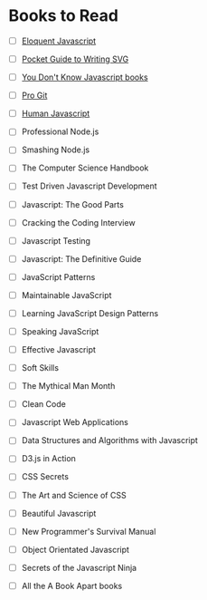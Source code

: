 # Books to Read

- [ ] [Eloquent Javascript](http://eloquentjavascript.net/)
- [ ] [Pocket Guide to Writing SVG](http://svgpocketguide.com/book/)
- [ ] [You Don't Know Javascript books](https://github.com/getify/You-Dont-Know-JS)
- [ ] [Pro Git](http://git-scm.com/book/en/v2)
- [ ] [Human Javascript](http://read.humanjavascript.com/)
- [ ] Professional Node.js
- [ ] Smashing Node.js
- [ ] The Computer Science Handbook
- [ ] Test Driven Javascript Development
- [ ] Javascript: The Good Parts
- [ ] Cracking the Coding Interview
- [ ] Javascript Testing
- [ ] Javascript: The Definitive Guide
- [ ] JavaScript Patterns
- [ ] Maintainable JavaScript
- [ ] Learning JavaScript Design Patterns
- [ ] Speaking JavaScript
- [ ] Effective Javascript
- [ ] Soft Skills
- [ ] The Mythical Man Month
- [ ] Clean Code
- [ ] Javascript Web Applications
- [ ] Data Structures and Algorithms with Javascript
- [ ] D3.js in Action
- [ ] CSS Secrets
- [ ] The Art and Science of CSS
- [ ] Beautiful Javascript
- [ ] New Programmer's Survival Manual
- [ ] Object Orientated Javascript
- [ ] Secrets of the Javascript Ninja
- [ ] All the A Book Apart books

